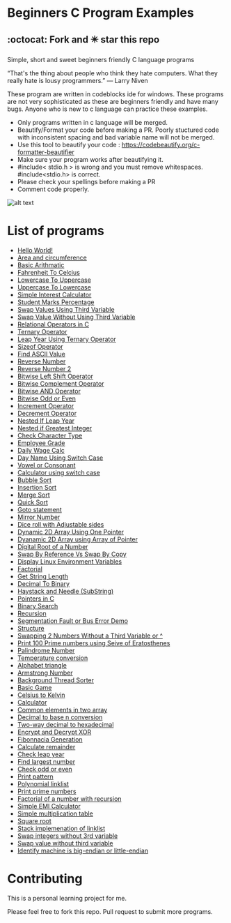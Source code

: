 
# Beginners C Program Examples
## :octocat: Fork and :eight_pointed_black_star: star this repo
Simple, short and sweet  beginners friendly C language programs 

“That's the thing about people who think they hate computers. What they really hate is lousy programmers.” 
― Larry Niven

These program are written in codeblocks ide for windows. These programs are not very sophisticated as these are beginners friendly and have many bugs. Anyone who is new to c language can practice these examples. 

- Only programs written in c language will be merged.
- Beautify/Format your code before making a PR. Poorly stuctured code with inconsistent spacing and bad variable name will not be merged. 
- Use this tool to beautify your code : https://codebeautify.org/c-formatter-beautifier
- Make sure your program works after beautifying it.
- #include< stdio.h > is wrong and you must remove whitespaces. #include<stdio.h> is correct.
- Please check your spellings before making a PR
- Comment code properly.

![alt text](https://github.com/gouravthakur39/beginners-C-program-examples/blob/master/Screenshot.PNG)

# List of programs
- [Hello World!](https://github.com/gouravthakur39/beginners-C-program-examples/blob/master/HelloWorld.c)
- [Area and circumference](https://github.com/gouravthakur39/beginners-C-program-examples/blob/master/AreaAndCircumference.c)
- [Basic Arithmatic](https://github.com/gouravthakur39/beginners-C-program-examples/blob/master/BasicArithmatic.c)
- [Fahrenheit To Celcius](https://github.com/gouravthakur39/beginners-C-program-examples/blob/master/FahrenheitToCelciusConv.c)
- [Lowercase To Uppercase](https://github.com/gouravthakur39/beginners-C-program-examples/blob/master/LowercaseToUppercase.c)
- [Uppercase To Lowercase](https://github.com/gouravthakur39/beginners-C-program-examples/blob/master/UppercaseToLowercase.c)
- [Simple Interest Calculator](https://github.com/gouravthakur39/beginners-C-program-examples/blob/master/SimpleInterestCalculator.c)
- [Student Marks Percentage](https://github.com/gouravthakur39/beginners-C-program-examples/blob/master/StudentMarksPercentage.c)
- [Swap Values Using Third Variable](https://github.com/gouravthakur39/beginners-C-program-examples/blob/master/SwapValueUsingThirdVariable.c)
- [Swap Value Without Using Third Variable](https://github.com/gouravthakur39/beginners-C-program-examples/blob/master/SwapValueWithoutUsingThirdVariable.c)
- [Relational Operators in C](https://github.com/gouravthakur39/beginners-C-program-examples/blob/master/RelationalOperators.c)
- [Ternary Operator](https://github.com/gouravthakur39/beginners-C-program-examples/blob/master/TernaryOperator.c)
- [Leap Year Using Ternary Operator](https://github.com/gouravthakur39/beginners-C-program-examples/blob/master/LeapYearTernaryOperator.c)
- [Sizeof Operator](https://github.com/gouravthakur39/beginners-C-program-examples/blob/master/SizeofOperator.c)
- [Find ASCII Value](https://github.com/gouravthakur39/beginners-C-program-examples/blob/master/FindAsciiValue.c)
- [Reverse Number](https://github.com/gouravthakur39/beginners-C-program-examples/blob/master/ReverseNumber.c)
- [Reverse Number 2](https://github.com/gouravthakur39/beginners-C-program-examples/blob/master/ReverseNumber2.c)
- [Bitwise Left Shift Operator](https://github.com/gouravthakur39/beginners-C-program-examples/blob/master/BitwiseLeftshiftOperator.c)
- [Bitwise Complement Operator](https://github.com/gouravthakur39/beginners-C-program-examples/blob/master/BitwiseComplementOperator.c)
- [Bitwise AND Operator](https://github.com/gouravthakur39/beginners-C-program-examples/blob/master/BitwiseAndOperator.c)
- [Bitwise Odd or Even](https://github.com/gouravthakur39/beginners-C-program-examples/blob/master/BitwiseOddOrEven.c)
- [Increment Operator](https://github.com/gouravthakur39/beginners-C-program-examples/blob/master/IncrementOperator.c)
- [Decrement Operator](https://github.com/gouravthakur39/beginners-C-program-examples/blob/master/DecrementOperator.c)
- [Nested If Leap Year](https://github.com/gouravthakur39/beginners-C-program-examples/blob/master/NestedIfLeapYear.c)
- [Nested if Greatest Integer](https://github.com/gouravthakur39/beginners-C-program-examples/blob/master/NestedifGreatestInteger.c)
- [Check Character Type](https://github.com/gouravthakur39/beginners-C-program-examples/blob/master/CheckCharacterType.c)
- [Employee Grade](https://github.com/gouravthakur39/beginners-C-program-examples/blob/master/EmployeeGrade.c)
- [Daily Wage Calc](https://github.com/gouravthakur39/beginners-C-program-examples/blob/master/DailyWageCalc.c)
- [Day Name Using Switch Case](https://github.com/gouravthakur39/beginners-C-program-examples/blob/master/DayNameUsingSwitchCase.c)
- [Vowel or Consonant](https://github.com/gouravthakur39/beginners-C-program-examples/blob/master/VowelorConsonant.c)
- [Calculator using switch case](https://github.com/gouravthakur39/beginners-C-program-examples/blob/master/CalcUsingSwitchCase.c)
- [Bubble Sort](https://github.com/gouravthakur39/beginners-C-program-examples/blob/master/BubbleSort.c)
- [Insertion Sort](https://github.com/gouravthakur39/beginners-C-program-examples/blob/master/Insertionsort.c)
- [Merge Sort](https://github.com/gouravthakur39/beginners-C-program-examples/blob/master/Mergesort.c)
- [Quick Sort](https://github.com/gouravthakur39/beginners-C-program-examples/blob/master/Quicksort.c)
- [Goto statement](https://github.com/gouravthakur39/beginners-C-program-examples/blob/master/GotoStatementEvenOrOdd.c)
- [Mirror Number](https://github.com/gouravthakur39/beginners-C-program-examples/blob/master/MirrorNumber.c)
- [Dice roll with Adjustable sides](https://github.com/gouravthakur39/beginners-C-program-examples/blob/master/DiceRoll.c)
- [Dynamic 2D Array Using One Pointer](https://github.com/gouravthakur39/beginners-C-program-examples/blob/master/DynamicTwoDArrayUsingOnePointer.c)
- [Dyanamic 2D Array using Array of Pointer](https://github.com/gouravthakur39/beginners-C-program-examples/blob/master/DynamicTwoDArrayUsingArrayOfPointer.c)
- [Digital Root of a Number](https://github.com/gouravthakur39/beginners-C-program-examples/blob/master/DigitalRoot.c)
- [Swap By Reference Vs Swap By Copy](https://github.com/gouravthakur39/beginners-C-program-examples/blob/master/SwapByRefandCopy.c)
- [Display Linux Environment Variables](https://github.com/gouravthakur39/beginners-C-program-examples/blob/master/DisplayLinuxEnvirmentVariables.c)
- [Factorial](https://github.com/gouravthakur39/beginners-C-program-examples/blob/master/Factorial.c)
- [Get String Length](https://github.com/gouravthakur39/beginners-C-program-examples/blob/master/StringLength.c)
- [Decimal To Binary](https://github.com/gouravthakur39/beginners-C-program-examples/blob/master/DecimalToBinary.c)
- [Haystack and Needle (SubString)](https://github.com/gouravthakur39/beginners-C-program-examples/blob/master/HaystackAndNeedle_SubString.c)
- [Pointers in C](https://github.com/gouravthakur39/beginners-C-program-examples/blob/master/Pointers.c)
- [Binary Search](https://github.com/gouravthakur39/beginners-C-program-examples/blob/master/BinarySearch.c)
- [Recursion](https://github.com/gouravthakur39/beginners-C-program-examples/blob/master/Recursion.c)
- [Segmentation Fault or Bus Error Demo](https://github.com/gouravthakur39/beginners-C-program-examples/blob/master/SegmentationFaultorBusErrorDemo.c)
- [Structure](https://github.com/gouravthakur39/beginners-C-program-examples/blob/master/Structure.c)
- [Swapping 2 Numbers Without a Third Variable or ^](https://github.com/geetanjaliaich/beginners-C-program-examples/blob/FactorialEratosthenes/SwapIntegersWithout3rdVariable(Arithmatic).c)
- [Print 100 Prime numbers using Seive of Eratosthenes](https://github.com/geetanjaliaich/beginners-C-program-examples/blob/FactorialEratosthenes/PrimeByEratosthenes.c)
- [Palindrome Number](https://github.com/geetanjaliaich/beginners-C-program-examples/blob/FactorialEratosthenes/PalindromeNumber.c)
- [Temperature conversion](https://github.com/gouravthakur39/beginners-C-program-examples/blob/master/AllTempScalesConv.c)
- [Alphabet triangle](https://github.com/gouravthakur39/beginners-C-program-examples/blob/master/alphabetTriangle.cpp)
- [Armstrong Number](https://github.com/gouravthakur39/beginners-C-program-examples/blob/master/ArmstrongNumber.c)
- [Background Thread Sorter](https://github.com/gouravthakur39/beginners-C-program-examples/blob/master/BackgroundThreadSorter.c)
- [Basic Game](https://github.com/gouravthakur39/beginners-C-program-examples/blob/master/BasicGame.c)
- [Celsius to Kelvin](https://github.com/gouravthakur39/beginners-C-program-examples/blob/master/CelciusToKelvinConv.c)
- [Calculator](https://github.com/gouravthakur39/beginners-C-program-examples/blob/master/combine_calculator.c)
- [Common elements in two array](https://github.com/gouravthakur39/beginners-C-program-examples/blob/master/CommonElementsInTwoArrays.c)
- [Decimal to base n conversion](https://github.com/gouravthakur39/beginners-C-program-examples/blob/master/DecimalToBaseN.c)
- [Two-way decimal to hexadecimal](https://github.com/gouravthakur39/beginners-C-program-examples/blob/master/DecimalToHexadecimalViceVersa.c)
- [Encrypt and Decrypt XOR](https://github.com/gouravthakur39/beginners-C-program-examples/blob/master/EncryptDecryptXOR.c)
- [Fibonnacia Generation](https://github.com/gouravthakur39/beginners-C-program-examples/blob/master/FibonacciGeneration.c)
- [Calculate remainder](https://github.com/gouravthakur39/beginners-C-program-examples/blob/master/FindRemainder.c)
- [Check leap year](https://github.com/gouravthakur39/beginners-C-program-examples/blob/master/isInputLeapYear.c)
- [Find largest number](https://github.com/gouravthakur39/beginners-C-program-examples/blob/master/Largest.c)
- [Check odd or even](https://github.com/gouravthakur39/beginners-C-program-examples/blob/master/oddandeven.c)
- [Print pattern](https://github.com/gouravthakur39/beginners-C-program-examples/blob/master/Pattern1.c)
- [Polynomial linklist](https://github.com/gouravthakur39/beginners-C-program-examples/blob/master/Polynomial_linklist.c)
- [Print prime numbers](https://github.com/gouravthakur39/beginners-C-program-examples/blob/master/Prime.c)
- [Factorial of a number with recursion](https://github.com/gouravthakur39/beginners-C-program-examples/blob/master/RecursiveFactorial.c)
- [Simple EMI Calculator](https://github.com/gouravthakur39/beginners-C-program-examples/blob/master/SimpleEMICalculator.c)
- [Simple multiplication table](https://github.com/gouravthakur39/beginners-C-program-examples/blob/master/SimpleMultiplicationTable.c)
- [Square root](https://github.com/gouravthakur39/beginners-C-program-examples/blob/master/SquareRoot.c)
- [Stack implemenation of linklist](https://github.com/gouravthakur39/beginners-C-program-examples/blob/master/Stack%20-%20Linked%20List.c)
- [Swap integers without 3rd variable](https://github.com/gouravthakur39/beginners-C-program-examples/blob/master/SwapIntegers.c)
- [Swap value without third variable](https://github.com/gouravthakur39/beginners-C-program-examples/blob/master/SwapValueWithoutUsingThirdVariable.c)
- [Identify machine is big-endian or little-endian](https://github.com/gouravthakur39/beginners-C-program-examples/blob/master/endian.c)



# Contributing
This is a personal learning project for me.

Please feel free to fork this repo. Pull request to submit more programs.
